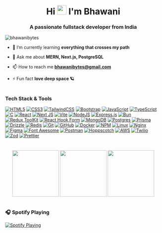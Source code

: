 <!--
**bhawanibytes/bhawanibytes** is a ✨ _special_ ✨ repository because its `README.md` (this file) appears on your GitHub profile.

Here are some ideas to get you started:

- 🔭 I’m currently working on ...
- 🌱 I’m currently learning ...
- 👯 I’m looking to collaborate on ...
- 🤔 I’m looking for help with ...
- 💬 Ask me about ...
- 📫 How to reach me: ...
- 😄 Pronouns: ...
- ⚡ Fun fact: ...
-->

<h1 align="center">Hi <img src="https://github.com/TheDudeThatCode/TheDudeThatCode/blob/master/Assets/Hi.gif" width="30px" height="30px"> I'm Bhawani</h1>
<h3 align="center">A passionate fullstack developer from India</h3>

<p align="left"> <img src="https://komarev.com/ghpvc/?username=bhawanibytes&label=Profile%20views&color=0e75b6&style=flat" alt="bhawanibytes" /> </p>

- 🌱 I’m currently learning **everything that crosses my path**

- 💬 Ask me about **MERN, Next.js, PostgreSQL**

- 📫 How to reach me **bhawanibytes@gmail.com**

- ⚡ Fun fact **love deep space 🪐**

#

### Tech Stack & Tools

<!-- Frontend -->
[![HTML5](https://img.shields.io/badge/html5-%23E34F26.svg?style=for-the-badge&logo=html5&logoColor=white)](https://www.w3.org/html/)
[![CSS3](https://img.shields.io/badge/css3-%231572B6.svg?style=for-the-badge&logo=css3&logoColor=white)](https://www.w3schools.com/css)
[![TailwindCSS](https://img.shields.io/badge/tailwindcss-%2338B2AC.svg?style=for-the-badge&logo=tailwind-css&logoColor=white)](https://tailwindcss.com)
[![Bootstrap](https://img.shields.io/badge/Bootstrap-7952B3?style=for-the-badge&logo=bootstrap&logoColor=white)](https://getbootstrap.com)<!-- Language -->
[![JavaScript](https://img.shields.io/badge/javascript-%23323330.svg?style=for-the-badge&logo=javascript&logoColor=%23F7DF1E)](https://developer.mozilla.org/en-US/docs/Web/JavaScript)
[![TypeScript](https://img.shields.io/badge/typescript-%23007ACC.svg?style=for-the-badge&logo=typescript&logoColor=white)](https://www.typescriptlang.org/)
[![C](https://img.shields.io/badge/C%20Language-00599C?style=for-the-badge&logoColor=white)](https://www.cprogramming.com/)<!-- Frameworks -->
[![React](https://img.shields.io/badge/react-%2320232a.svg?style=for-the-badge&logo=react&logoColor=%2361DAFB)](https://react.dev/)
[![Next JS](https://img.shields.io/badge/Next-black?style=for-the-badge&logo=next.js&logoColor=white)](https://nextjs.org/)
[![Vite](https://img.shields.io/badge/Vite-646CFF?style=for-the-badge&logo=vite&logoColor=FFD62E)](https://vitejs.dev/)<!-- Backend -->
[![NodeJS](https://img.shields.io/badge/node.js-6DA55F?style=for-the-badge&logo=node.js&logoColor=white)](https://nodejs.org/)
[![Express.js](https://img.shields.io/badge/express.js-%23404d59.svg?style=for-the-badge&logo=express&logoColor=%2361DAFB)](https://expressjs.com/)
[![Bun](https://img.shields.io/badge/Bun-%23000000.svg?style=for-the-badge&logo=bun&logoColor=white)](https://bun.com/)<!-- State Management -->
[![Redux ToolKit](https://img.shields.io/badge/redux-%23593d88.svg?style=for-the-badge&logo=redux&logoColor=white)](https://redux-toolkit.js.org/)
[![React Hook Form](https://img.shields.io/badge/React%20Hook%20Form-%23EC5990.svg?style=for-the-badge&logo=reacthookform&logoColor=white)](https://react-hook-form.com/)<!-- Database -->
[![MongoDB](https://img.shields.io/badge/MongoDB-%234ea94b.svg?style=for-the-badge&logo=mongodb&logoColor=white)](https://www.mongodb.com/)
[![Postgres](https://img.shields.io/badge/postgres-%23316192.svg?style=for-the-badge&logo=postgresql&logoColor=white)](https://www.postgresql.org)
[![Prisma](https://img.shields.io/badge/Prisma-3982CE?style=for-the-badge&logo=Prisma&logoColor=white)](https://www.prisma.io/)
[![Drizzle](https://img.shields.io/badge/drizzle-%23000000.svg?style=for-the-badge&logo=drizzle&logoColor=white)](https://orm.drizzle.team/)
[![Redis](https://img.shields.io/badge/redis-%23DD0031.svg?style=for-the-badge&logo=redis&logoColor=white)](https://redis.io/)<!-- DevOps & Tools -->
[![Git](https://img.shields.io/badge/git-%23F05033.svg?style=for-the-badge&logo=git&logoColor=white)](https://git-scm.com/)
[![GitHub](https://img.shields.io/badge/github-%23121011.svg?style=for-the-badge&logo=github&logoColor=white)](https://github.com/)
[![Docker](https://img.shields.io/badge/docker-%230db7ed.svg?style=for-the-badge&logo=docker&logoColor=white)](https://www.docker.com/)
[![NPM](https://img.shields.io/badge/NPM-%23CB3837.svg?style=for-the-badge&logo=npm&logoColor=white)](https://www.npmjs.com/)
[![Linux](https://img.shields.io/badge/Linux-FCC624?style=for-the-badge&logo=linux&logoColor=black)](https://www.linux.org/)
[![Nginx](https://img.shields.io/badge/nginx-%23009639.svg?style=for-the-badge&logo=nginx&logoColor=white)](https://nginx.org/)<!-- Design & UI Tools -->
[![Figma](https://img.shields.io/badge/Figma-1B1F23?style=for-the-badge&logo=figma&logoColor=F24E1E)](https://figma.com)
[![Font Awesome](https://img.shields.io/badge/Font%20Awesome-1A1A1A?style=for-the-badge&logo=fontawesome&logoColor=white)](https://docs.fontawesome.com/)<!-- API & Testing Tools -->
[![Postman](https://img.shields.io/badge/Postman-FF6C37?style=for-the-badge&logo=postman&logoColor=white)](https://www.postman.com/)
[![Hoppscotch](https://img.shields.io/badge/Hoppscotch-1B1F23?style=for-the-badge&logo=hoppscotch&logoColor=%2359C6A3)](https://hoppscotch.io/)<!-- Cloud -->
[![AWS](https://img.shields.io/badge/AWS-%23FF9900.svg?style=for-the-badge&logo=amazon-aws&logoColor=white)](https://aws.amazon.com)<!-- Communication SDKs -->
[![Twilio](https://img.shields.io/badge/Twilio-F22F46?style=for-the-badge&logo=twilio&logoColor=white)](https://www.twilio.com/docs)<!-- Validation & Schema -->
[![Zod](https://img.shields.io/badge/Zod-3B82F6?style=for-the-badge&logo=zod&logoColor=white)](https://zod.dev/)<!-- Developer Utilities -->
[![Prettier](https://img.shields.io/badge/Prettier-1A1A1A?style=for-the-badge&logo=prettier&logoColor=F7B93E)](https://prettier.io/)


#

<!-- GitHub Stats -->
<p align="center">
    <img align="center" height="150em" 
         src="https://github-readme-stats.vercel.app/api/top-langs/?username=bhawanibytes&theme=tokyonight&hide_border=false&include_all_commits=true&count_private=false&layout=compact" />
    <img align="center" height="150em" 
         src="https://nirzak-streak-stats.vercel.app/?user=bhawanibytes&theme=tokyonight&hide_border=false" />
    <img align="center" height="150em" 
         src="https://github-readme-stats.vercel.app/api?username=bhawanibytes&theme=tokyonight&hide_border=false&include_all_commits=true&count_private=false" />
</p>

#

<!-- Spotify Player -->
<h3>🎧 Spotify Playing</h3>
<a href="https://open.spotify.com/user/31jcfozkj546etplv5yjkqx44kde">
  <img src="https://spotify-player-api.vercel.app/api/spotify" alt="Spotify Playing" />
</a>
